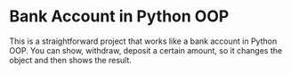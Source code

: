# Bank Account in Python OOP

This is a straightforward project that works like a bank account in Python OOP. You can show, withdraw, deposit a certain amount, so it changes the object and then shows the result.
